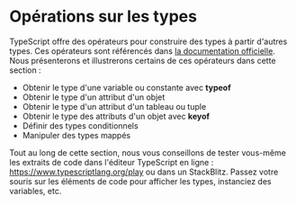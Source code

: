 # Opérations sur les types

TypeScript offre des opérateurs pour construire des types à partir d'autres types. Ces opérateurs sont référencés dans [la documentation officielle](https://www.typescriptlang.org/docs/handbook/2/types-from-types.html). Nous présenterons et illustrerons certains de ces opérateurs dans cette section :

* Obtenir le type d'une variable ou constante avec **typeof**
* Obtenir le type d'un attribut d'un objet
* Obtenir le type d'un attribut d'un tableau ou tuple
* Obtenir le type des attributs d'un objet avec **keyof**
* Définir des types conditionnels
* Manipuler des types mappés

Tout au long de cette section, nous vous conseillons de tester vous-même les extraits de code dans l'éditeur TypeScript en ligne : https://www.typescriptlang.org/play ou dans un StackBlitz. Passez votre souris sur les éléments de code pour afficher les types, instanciez des variables, etc.
